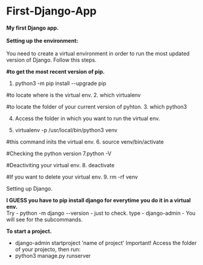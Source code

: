 # First-Django-App
<b>My first Django app.</b><br> 
<br>
<b>Setting up the environment:</b><br>
<br>
You need to create a virtual environment in order to run the most updated version of Django.
Follow this steps.

<b>#to get the most recent version of pip.</b><br>
1. python3 -m pip install --upgrade pip

#to locate where is the virtual env.
2. which virtualenv

#to locate the folder of your current version of pyhton.
3. which python3

4. Access the folder in which you want to run the virtual env.

5. virtualenv -p /usr/local/bin/python3 venv

#this command inits the virtual env.
6. source venv/bin/activate

#Checking the python version
7.python -V 

#Deactiviting your virtual env.
8. deactivate 

#If you want to delete your virtual env.
9. rm -rf venv

Setting up Django.

<b> I GUESS you have to pip install django for everytime you do it in a virtual env.</b><br>
Try - python -m django --version - just to check.
type - django-admin - You will see for the subcommands.

<b>To start a project.</b><br>

- django-admin startproject 'name of project'
Important! Access the folder of your projecto, then run:
- python3 manage.py runserver
